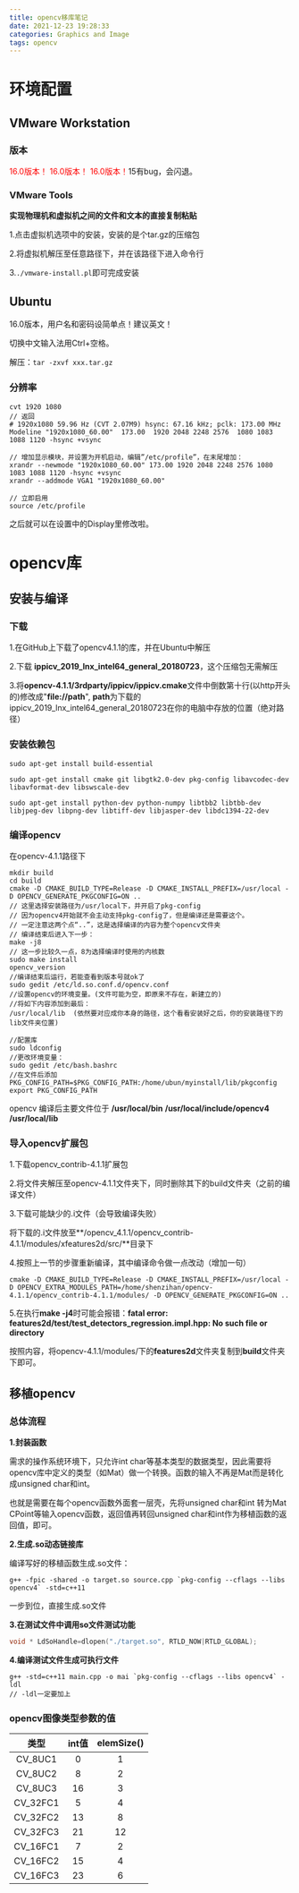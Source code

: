 ```yaml
---
title: opencv移库笔记
date: 2021-12-23 19:28:33
categories: Graphics and Image
tags: opencv
---
```


# 环境配置

## VMware Workstation

### 版本

<font color="red"> 16.0版本！ 16.0版本！ 16.0版本！</font>15有bug，会闪退。

### VMware Tools

**实现物理机和虚拟机之间的文件和文本的直接复制粘贴**

1.点击虚拟机选项中的安装，安装的是个tar.gz的压缩包

2.将虚拟机解压至任意路径下，并在该路径下进入命令行

3.`./vmware-install.pl`即可完成安装



## Ubuntu

16.0版本，用户名和密码设简单点！建议英文！

切换中文输入法用Ctrl+空格。

解压：`tar -zxvf xxx.tar.gz`

### 分辨率

```shell
cvt 1920 1080
// 返回
# 1920x1080 59.96 Hz (CVT 2.07M9) hsync: 67.16 kHz; pclk: 173.00 MHz
Modeline "1920x1080_60.00"  173.00  1920 2048 2248 2576  1080 1083 1088 1120 -hsync +vsync

// 增加显示模块，并设置为开机启动，编辑”/etc/profile”，在末尾增加：
xrandr --newmode "1920x1080_60.00" 173.00 1920 2048 2248 2576 1080 1083 1088 1120 -hsync +vsync
xrandr --addmode VGA1 "1920x1080_60.00"

// 立即启用
source /etc/profile
```

之后就可以在设置中的Display里修改啦。



# opencv库

## 安装与编译

### 下载

1.在GitHub上下载了opencv4.1.1的库，并在Ubuntu中解压

[opencv4]: https://github.com/opencv/opencv/releases/tag/4.1.1

2.下载 **ippicv_2019_lnx_intel64_general_20180723**，这个压缩包无需解压

3.将**opencv-4.1.1/3rdparty/ippicv/ippicv.cmake**文件中倒数第十行(以http开头的)修改成"**file://path**",  **path**为下载的ippicv_2019_lnx_intel64_general_20180723在你的电脑中存放的位置（绝对路径）

### 安装依赖包

```shell
sudo apt-get install build-essential

sudo apt-get install cmake git libgtk2.0-dev pkg-config libavcodec-dev libavformat-dev libswscale-dev

sudo apt-get install python-dev python-numpy libtbb2 libtbb-dev libjpeg-dev libpng-dev libtiff-dev libjasper-dev libdc1394-22-dev
```

### 编译opencv

在opencv-4.1.1路径下

```shell
mkdir build
cd build
cmake -D CMAKE_BUILD_TYPE=Release -D CMAKE_INSTALL_PREFIX=/usr/local -D OPENCV_GENERATE_PKGCONFIG=ON ..
// 这里选择安装路径为/usr/local下，并开启了pkg-config
// 因为opencv4开始就不会主动支持pkg-config了，但是编译还是需要这个。
// 一定注意这两个点“..”，这是选择编译的内容为整个opencv文件夹
// 编译结束后进入下一步：
make -j8
// 这一步比较久一点，8为选择编译时使用的内核数
sudo make install
opencv_version
//编译结束后运行，若能查看到版本号就ok了
sudo gedit /etc/ld.so.conf.d/opencv.conf
//设置opencv的环境变量。(文件可能为空，即原来不存在，新建立的)
//将如下内容添加到最后：
/usr/local/lib  (依然要对应成你本身的路径，这个看看安装好之后，你的安装路径下的lib文件夹位置)

//配置库
sudo ldconfig
//更改环境变量：
sudo gedit /etc/bash.bashrc
//在文件后添加
PKG_CONFIG_PATH=$PKG_CONFIG_PATH:/home/ubun/myinstall/lib/pkgconfig  
export PKG_CONFIG_PATH
```

opencv 编译后主要文件位于 **/usr/local/bin**    **/usr/local/include/opencv4**     **/usr/local/lib**



### 导入opencv扩展包

1.下载opencv_contrib-4.1.1扩展包

[opencv_contrib]: https://github.com/opencv/opencv_contrib/releases

2.将文件夹解压至opencv-4.1.1文件夹下，同时删除其下的build文件夹（之前的编译文件）

3.下载可能缺少的.i文件（会导致编译失败）

[补充.i文件]: https://github.com/Linfeng-Lee/OpenCV_boostdesc_vgg_file

将下载的.i文件放至**/opencv_4.1.1/opencv_contrib-4.1.1/modules/xfeatures2d/src/**目录下

4.按照上一节的步骤重新编译，其中编译命令做一点改动（增加一句）

```shell
cmake -D CMAKE_BUILD_TYPE=Release -D CMAKE_INSTALL_PREFIX=/usr/local -D OPENCV_EXTRA_MODULES_PATH=/home/shenzihan/opencv-4.1.1/opencv_contrib-4.1.1/modules/ -D OPENCV_GENERATE_PKGCONFIG=ON ..
```

5.在执行**make -j4**时可能会报错：**fatal error: features2d/test/test_detectors_regression.impl.hpp: No such file or directory**

按照内容，将opencv-4.1.1/modules/下的**features2d**文件夹复制到**build**文件夹下即可。



## 移植opencv

### 总体流程

**1.封装函数**

需求的操作系统环境下，只允许int char等基本类型的数据类型，因此需要将opencv库中定义的类型（如Mat）做一个转换。函数的输入不再是Mat而是转化成unsigned char和int。

也就是需要在每个opencv函数外面套一层壳，先将unsigned char和int 转为Mat CPoint等输入opencv函数，返回值再转回unsigned char和int作为移植函数的返回值，即可。

**2.生成.so动态链接库**

编译写好的移植函数生成.so文件：

```shell
g++ -fpic -shared -o target.so source.cpp `pkg-config --cflags --libs opencv4` -std=c++11
```

一步到位，直接生成.so文件

**3.在测试文件中调用so文件测试功能**

```C++
void * LdSoHandle=dlopen("./target.so", RTLD_NOW|RTLD_GLOBAL);
```

**4.编译测试文件生成可执行文件**

```shell
g++ -std=c++11 main.cpp -o mai `pkg-config --cflags --libs opencv4` -ldl
// -ldl一定要加上
```



### opencv图像类型参数的值

|   类型   | int值 | elemSize() |
| :------: | :---: | :--------: |
| CV_8UC1  |   0   |     1      |
| CV_8UC2  |   8   |     2      |
| CV_8UC3  |  16   |     3      |
| CV_32FC1 |   5   |     4      |
| CV_32FC2 |  13   |     8      |
| CV_32FC3 |  21   |     12     |
| CV_16FC1 |   7   |     2      |
| CV_16FC2 |  15   |     4      |
| CV_16FC3 |  23   |     6      |

